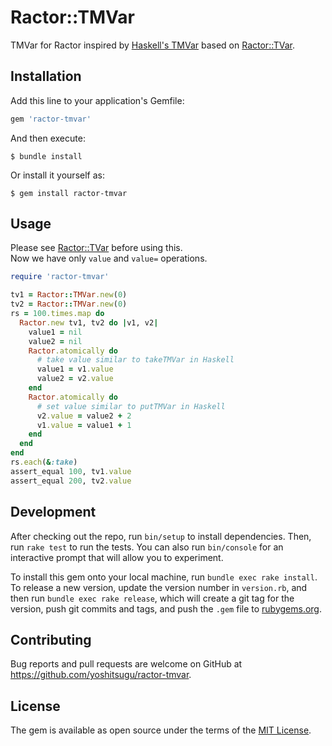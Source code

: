 # Ractor::TMVar

TMVar for Ractor inspired by [Haskell's TMVar](https://hackage.haskell.org/package/stm-2.5.0.0/docs/Control-Concurrent-STM-TMVar.html) based on [Ractor::TVar](https://github.com/ko1/ractor-tvar).

## Installation

Add this line to your application's Gemfile:

```ruby
gem 'ractor-tmvar'
```

And then execute:

    $ bundle install

Or install it yourself as:

    $ gem install ractor-tmvar

## Usage

Please see [Ractor::TVar](https://github.com/ko1/ractor-tvar) before using this.  
Now we have only `value` and `value=` operations.

```ruby
require 'ractor-tmvar'

tv1 = Ractor::TMVar.new(0)
tv2 = Ractor::TMVar.new(0)
rs = 100.times.map do
  Ractor.new tv1, tv2 do |v1, v2|
    value1 = nil
    value2 = nil
    Ractor.atomically do
      # take value similar to takeTMVar in Haskell
      value1 = v1.value
      value2 = v2.value
    end
    Ractor.atomically do
      # set value similar to putTMVar in Haskell
      v2.value = value2 + 2
      v1.value = value1 + 1
    end
  end
end
rs.each(&:take)
assert_equal 100, tv1.value
assert_equal 200, tv2.value
```

## Development

After checking out the repo, run `bin/setup` to install dependencies. Then, run `rake test` to run the tests. You can also run `bin/console` for an interactive prompt that will allow you to experiment.

To install this gem onto your local machine, run `bundle exec rake install`. To release a new version, update the version number in `version.rb`, and then run `bundle exec rake release`, which will create a git tag for the version, push git commits and tags, and push the `.gem` file to [rubygems.org](https://rubygems.org).

## Contributing

Bug reports and pull requests are welcome on GitHub at https://github.com/yoshitsugu/ractor-tmvar.

## License

The gem is available as open source under the terms of the [MIT License](https://opensource.org/licenses/MIT).
